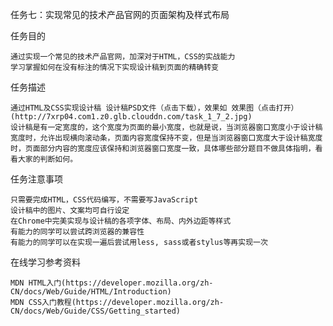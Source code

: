 任务七：实现常见的技术产品官网的页面架构及样式布局

任务目的

    通过实现一个常见的技术产品官网，加深对于HTML，CSS的实战能力
    学习掌握如何在没有标注的情况下实现设计稿到页面的精确转变

任务描述

    通过HTML及CSS实现设计稿 设计稿PSD文件（点击下载），效果如 效果图（点击打开）(http://7xrp04.com1.z0.glb.clouddn.com/task_1_7_2.jpg)
    设计稿是有一定宽度的，这个宽度为页面的最小宽度，也就是说，当浏览器窗口宽度小于设计稿宽度时，允许出现横向滚动条，页面内容宽度保持不变，但是当浏览器窗口宽度大于设计稿宽度时，页面部分内容的宽度应该保持和浏览器窗口宽度一致，具体哪些部分题目不做具体指明，看看大家的判断如何。

任务注意事项

    只需要完成HTML，CSS代码编写，不需要写JavaScript
    设计稿中的图片、文案均可自行设定
    在Chrome中完美实现与设计稿的各项字体、布局、内外边距等样式
    有能力的同学可以尝试跨浏览器的兼容性
    有能力的同学可以在实现一遍后尝试用less, sass或者stylus等再实现一次

在线学习参考资料

    MDN HTML入门(https://developer.mozilla.org/zh-CN/docs/Web/Guide/HTML/Introduction)
    MDN CSS入门教程(https://developer.mozilla.org/zh-CN/docs/Web/Guide/CSS/Getting_started)

